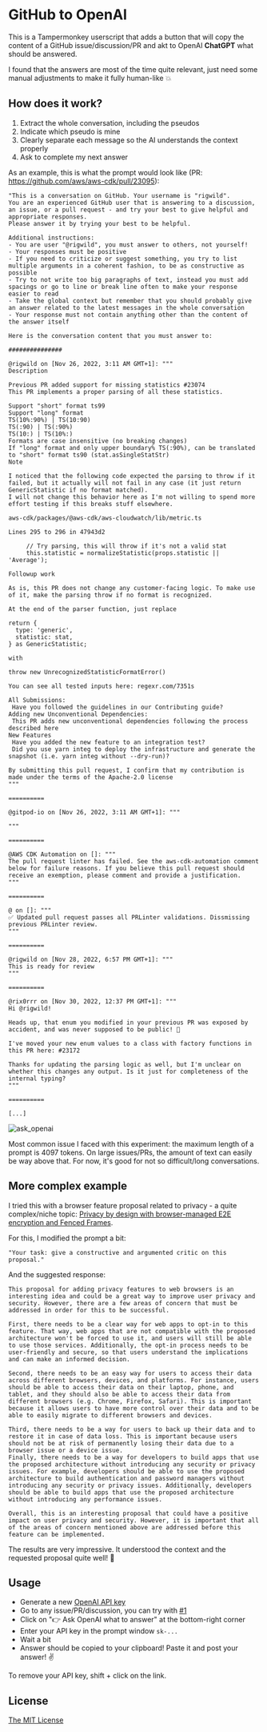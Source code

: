 # GitHub to OpenAI

This is a Tampermonkey userscript that adds a button that will copy the content of a GitHub issue/discussion/PR and akt to OpenAI **ChatGPT** what should be answered.

I found that the answers are most of the time quite relevant, just need some manual adjustments to make it fully human-like 💥

## How does it work?

1. Extract the whole conversation, including the pseudos
2. Indicate which pseudo is mine
3. Clearly separate each message so the AI understands the context properly
4. Ask to complete my next answer

As an example, this is what the prompt would look like (PR: https://github.com/aws/aws-cdk/pull/23095):

```
"This is a conversation on GitHub. Your username is "rigwild".
You are an experienced GitHub user that is answering to a discussion, an issue, or a pull request - and try your best to give helpful and appropriate responses.
Please answer it by trying your best to be helpful.

Additional instructions:
- You are user "@rigwild", you must answer to others, not yourself!
- Your responses must be positive
- If you need to criticize or suggest something, you try to list multiple arguments in a coherent fashion, to be as constructive as possible
- Try to not write too big paragraphs of text, instead you must add spacings or go to line or break line often to make your response easier to read
- Take the global context but remember that you should probably give an answer related to the latest messages in the whole conversation
- Your response must not contain anything other than the content of the answer itself

Here is the conversation content that you must answer to:

###############

@rigwild on [Nov 26, 2022, 3:11 AM GMT+1]: """
Description

Previous PR added support for missing statistics #23074
This PR implements a proper parsing of all these statistics.

Support "short" format ts99
Support "long" format
TS(10%:90%) | TS(10:90)
TS(:90) | TS(:90%)
TS(10:) | TS(10%:)
Formats are case insensitive (no breaking changes)
If "long" format and only upper boundary% TS(:90%), can be translated to "short" format ts90 (stat.asSingleStatStr)
Note

I noticed that the following code expected the parsing to throw if it failed, but it actually will not fail in any case (it just return GenericStatistic if no format matched).
I will not change this behavior here as I'm not willing to spend more effort testing if this breaks stuff elsewhere.

aws-cdk/packages/@aws-cdk/aws-cloudwatch/lib/metric.ts

Lines 295 to 296 in 47943d2

	 // Try parsing, this will throw if it's not a valid stat
	 this.statistic = normalizeStatistic(props.statistic || 'Average');

Followup work

As is, this PR does not change any customer-facing logic. To make use of it, make the parsing throw if no format is recognized.

At the end of the parser function, just replace

return {
  type: 'generic',
  statistic: stat,
} as GenericStatistic;

with

throw new UnrecognizedStatisticFormatError()

You can see all tested inputs here: regexr.com/7351s

All Submissions:
 Have you followed the guidelines in our Contributing guide?
Adding new Unconventional Dependencies:
 This PR adds new unconventional dependencies following the process described here
New Features
 Have you added the new feature to an integration test?
 Did you use yarn integ to deploy the infrastructure and generate the snapshot (i.e. yarn integ without --dry-run)?

By submitting this pull request, I confirm that my contribution is made under the terms of the Apache-2.0 license
"""

==========

@gitpod-io on [Nov 26, 2022, 3:11 AM GMT+1]: """

"""

==========

@AWS CDK Automation on []: """
The pull request linter has failed. See the aws-cdk-automation comment below for failure reasons. If you believe this pull request should receive an exemption, please comment and provide a justification.
"""

==========

@ on []: """
✅ Updated pull request passes all PRLinter validations. Dissmissing previous PRLinter review.
"""

==========

@rigwild on [Nov 28, 2022, 6:57 PM GMT+1]: """
This is ready for review
"""

==========

@rix0rrr on [Nov 30, 2022, 12:37 PM GMT+1]: """
Hi @rigwild!

Heads up, that enum you modified in your previous PR was exposed by accident, and was never supposed to be public! 🫣

I've moved your new enum values to a class with factory functions in this PR here: #23172

Thanks for updating the parsing logic as well, but I'm unclear on whether this changes any output. Is it just for completeness of the internal typing?
"""

==========

[...]
```

![ask_openai](https://user-images.githubusercontent.com/26366184/205464611-eaf040a9-68e7-47de-b514-7b2c8bbc01d6.gif)

Most common issue I faced with this experiment: the maximum length of a prompt is 4097 tokens. On large issues/PRs, the amount of text can easily be way above that.
For now, it's good for not so difficult/long conversations.

## More complex example

I tried this with a browser feature proposal related to privacy - a quite complex/niche topic: [Privacy by design with browser-managed E2E encryption and Fenced Frames](https://github.com/privacycg/proposals/issues/31).

For this, I modified the prompt a bit:

```
"Your task: give a constructive and argumented critic on this proposal."
```

And the suggested response:

```
This proposal for adding privacy features to web browsers is an interesting idea and could be a great way to improve user privacy and security. However, there are a few areas of concern that must be addressed in order for this to be successful.

First, there needs to be a clear way for web apps to opt-in to this feature. That way, web apps that are not compatible with the proposed architecture won't be forced to use it, and users will still be able to use those services. Additionally, the opt-in process needs to be user-friendly and secure, so that users understand the implications and can make an informed decision.

Second, there needs to be an easy way for users to access their data across different browsers, devices, and platforms. For instance, users should be able to access their data on their laptop, phone, and tablet, and they should also be able to access their data from different browsers (e.g. Chrome, Firefox, Safari). This is important because it allows users to have more control over their data and to be able to easily migrate to different browsers and devices.

Third, there needs to be a way for users to back up their data and to restore it in case of data loss. This is important because users should not be at risk of permanently losing their data due to a browser issue or a device issue.
Finally, there needs to be a way for developers to build apps that use the proposed architecture without introducing any security or privacy issues. For example, developers should be able to use the proposed architecture to build authentication and password managers without introducing any security or privacy issues. Additionally, developers should be able to build apps that use the proposed architecture without introducing any performance issues.

Overall, this is an interesting proposal that could have a positive impact on user privacy and security. However, it is important that all of the areas of concern mentioned above are addressed before this feature can be implemented.
```

The results are very impressive. It understood the context and the requested proposal quite well! 🤯

## Usage

- Generate a new [OpenAI API key](https://beta.openai.com/account/api-keys)
- Go to any issue/PR/discussion, you can try with [#1](https://github.com/rigwild/github-to-openai/issues/1)
- Click on "👉 Ask OpenAI what to answer" at the bottom-right corner
- Enter your API key in the prompt window `sk-...`
- Wait a bit
- Answer should be copied to your clipboard! Paste it and post your answer! ✌️

To remove your API key, shift + click on the link.

## License

[The MIT License](./LICENSE)
